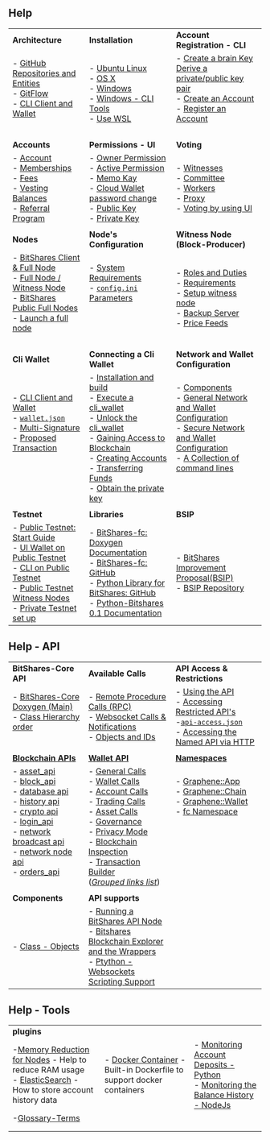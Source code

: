## Help

|  |  |  |
|:---|:---|:---|
| **Architecture**  |  **Installation** |  **Account Registration - CLI** |   
| - [GitHub Repositories and Entities](../intro/README.md#bitshares-architecture--github-repositories-and-entities) <br/> - [GitFlow](../intro/bitshares_core_gitflow.md#bitshares-core---gitflow) <br /> - [CLI Client and Wallet](../wallet/README.md#bitshares-architecture--cli-client-and-wallet)  <br /> <br /> | - [Ubuntu Linux](../installation/build_ubuntu.md#building-on-ubuntu) <br /> - [OS X](../installation/build_osx.md#building-on-os-x) <br /> - [Windows](../installation/build_windows.md#building-on-windows) <br /> - [Windows - CLI Tools](../installation/windows_cli_tool.md#cli-wallet-on-windows-x64) <br /> - [Use WSL](../installation/wsl.md#windows-subsystem-for-linux-wsl) | - [Create a brain Key](../accounts/account_registration.md#2-create-a-brain-key-and-derive-a-privatepublic-key-pair) <br/> [Derive a private/public key pair](../accounts/account_registration.md#2-create-a-brain-key-and-derive-a-privatepublic-key-pair) <br /> - [Create an Account](../accounts/account_registration.md#3-create-an-account) <br /> - [Register an Account ](../accounts/account_registration.md#4-register-an-account) <br /> <br />|
|  |  |  |
| **Accounts** | **Permissions - UI** | **Voting** |
|- [Account](../accounts#account) <br/> - [Memberships](../accounts#memberships-and-groups) <br /> - [Fees](../accounts#fees) <br /> - [Vesting Balances](../accounts#vesting-balances) <br /> - [Referral Program](../accounts/accounts/referral-program.md#referral-program) | - [Owner Permission](../accounts/accounts/permissions.md#permissions) <br/> - [Active Permission]() <br /> - [Memo Kay](../accounts/accounts/permissions.md#permissions) <br/> - [Cloud Wallet password change](../accounts/accounts/permissions.md#how-to-change-cloud-wallet-password) <br/> - [Public Key](../accounts/accounts/permissions.md#public-key-and-private-key) <br /> - [Private Key](../accounts/accounts/permissions.md#public-key-and-private-key) | - [Witnesses](../accounts/accounts/voting-bh.md#witnesses) <br/> - [Committee](../accounts/accounts/voting-bh.md#committee-members) <br/> - [Workers](../accounts/accounts/voting-bh.md#workers) <br/> - [Proxy](../accounts/accounts/voting-bh.md#proxy) <br />  - [Voting by using UI](../accounts/accounts/voting-bh.md#voting-for-witness-committee-member-or-worker) <br/>  |  
|  |  |  |
| **Nodes**  |  **Node's Configuration** |  **Witness Node (Block-Producer)** |   
| - [BitShares Client & Full Node](../nodes_full_witness/README.md#bitshares-nodes-and-p2p-network) <br />  - [Full Node / Witness Node](../nodes_full_witness/README.md#witness-node-and-full-node)  <br/> - [ BitShares Public Full Nodes](../nodes_full_witness/README.md#bitshares-public-full-nodes) <br /> - [Launch a full node](../nodes_full_witness/full_nodes.md#how-to-launch-the-full-node) <br /><br /> | - [System Requirements](../nodes_full_witness/full_nodes.md#system-requirements) <br /> - [`config.ini` Parameters](../nodes_full_witness/full_nodes.md#configuration) <br /> <br /> <br /><br /> | - [Roles and Duties](../nodes_full_witness/README.md#witness-nodes-roles-and-duties) <br /> - [Requirements](../nodes_full_witness/active_witness.md#requirements) <br /> - [Setup witness node](../nodes_full_witness/active_witness.md#how-to-become-a-block-producing-witness) <br /> - [Backup Server](../nodes_full_witness/active_witness.md#backup-server)  <br /> - [Price Feeds](../nodes_full_witness/active_witness.md#price-feeds)|
|  |  |  |
| **Cli Wallet**  | **Connecting a Cli Wallet** | **Network and Wallet Configuration**  |
| - [CLI Client and Wallet](../wallet/README.md#bitshares-architecture--cli-client-and-wallet) <br /> - [`wallet.json`](../wallet/README.md#cli_wallet) <br/> - [Multi-Signature](../knowledge_base/multi-signature.md#multi-signature) <br/> - [Proposed Transaction](../knowledge_base/trn_proposed_transactions.md#proposed-transactions)  <br/><br/> <br/><br/>| - [Installation and build](../wallet/cli_wallet.md#1installation-and-build) <br /> - [Execute a cli_wallet](../wallet/cli_wallet.md#2-execute-a-cli_wallet) <br/> - [Unlock the cli_wallet](../wallet/cli_wallet.md#3unlock-the-cli_wallet) <br /> -  [Gaining Access to Blockchain](../wallet/cli_wallet.md#4-gaining-access-to-blockchain) <br /> - [Creating Accounts](../wallet/cli_wallet.md#5-creating-accounts) <br/> - [Transferring Funds ](../wallet/cli_wallet.md#6-transferring-funds-using-the-cli-wallet) <br/> - [Obtain the private key](../wallet/cli_wallet.md#7-obtain-the-private-key) | - [Components](../wallet/wallet_network.md##components) <br /> - [General Network and Wallet Configuration](../wallet/wallet_network.md#general-network-and-wallet-configuration) <br /> - [Secure Network and Wallet Configuration](../wallet/wallet_network.md#secure-network-and-wallet-configuration) <br /> - [A Collection of command lines](../wallet/node_wallet_witness.md#a-collection-of-command-lines---node-wallet-and-witness) <br/><br/><br/>  |
|  |  |  |
| **Testnet** | **Libraries** | **BSIP** |
| - [Public Testnet: Start Guide](../testnets/public_testnet_details.md#public-testnet---quick-start-guide) <br /> - [UI Wallet on Public Testnet](../testnets/public_testnet_details.md#use-the-ui-wallet-on-public-testnet) <br /> - [CLI on Public Testnet](../testnets/public_testnet_details.md#use-the-cli-on-public-testnet) <br/> - [Public Testnet Witness Nodes](../testnets/public_testnet.md) <br /> - [Private Testnet set up](../testnets/private_testnet.md#how-to-setup-private-testnet) <br /> | - [BitShares-fc: Doxygen Documentation](http://open-explorer.io/doxygen/fc/) <br /> - [BitShares-fc: GitHub](https://github.com/bitshares/bitshares-fc#fc) <br /> - [Python Library for BitShares: GitHub](https://github.com/bitshares/python-bitshares#python-library-for-bitshares) <br /> - [Python-Bitshares 0.1 Documentation](http://docs.pybitshares.com/)   | - [BitShares Improvement Proposal(BSIP)](../knowledge_base/bsip_funding.md#businesses-developers-and-business-developers) <br/> - [BSIP Repository](https://github.com/bitshares/bsips) |

## Help - API

|  |  |  |
|:---|:---|:---|
| **BitShares-Core API** | **Available Calls** | **API Access & Restrictions** |
| - [BitShares-Core Doxygen (Main)](https://bitshares.org/doxygen/index.html) <br/> - [Class Hierarchy order](https://bitshares.org/doxygen/hierarchy.html) <br /><br /> | - [Remote Procedure Calls (RPC)](../api/rpc.md#remote-procedure-calls) <br/> - [Websocket Calls & Notifications](../api/websocket_calls_notifications.md#websocket-calls-notifications) <br /> - [Objects and IDs](../api/object_ids.md#objects-and-ids) <br /> | - [Using the API](../api/api_restrictions.md#using-the-api) <br/> - [Accessing Restricted API's ](../api/api_restrictions.md#accessing-restricted-apis) <br /> -[`api-access.json`](../api/api_restrictions.md#accessing-restricted-apis) <br /> - [Accessing the Named API via HTTP](../api/api_restrictions.md#accessing-the-named-api-via-http)  |
|  |  |  |
|[**Blockchain APIs**](https://bitshares.org/doxygen/namespacegraphene_1_1app.html)  |[**Wallet API**](https://bitshares.org/doxygen/classgraphene_1_1wallet_1_1wallet__api.html)   | [**Namespaces**](https://bitshares.org/doxygen/namespaces.html)   |
|- [asset_api](https://bitshares.org/doxygen/classgraphene_1_1app_1_1asset__api.html) <br/> - [block_api](https://bitshares.org/doxygen/classgraphene_1_1app_1_1block__api.html) <br/> - [database api](https://bitshares.org/doxygen/classgraphene_1_1app_1_1database__api.html) <br/> - [history api](https://bitshares.org/doxygen/classgraphene_1_1app_1_1history__api.html) <br/> - [crypto api](https://bitshares.org/doxygen/classgraphene_1_1app_1_1crypto__api.html) <br/> - [login_api](https://bitshares.org/doxygen/classgraphene_1_1app_1_1login__api.html) <br/> - [network broadcast api](https://bitshares.org/doxygen/classgraphene_1_1app_1_1network__broadcast__api.html) <br/> - [network node api](https://bitshares.org/doxygen/classgraphene_1_1app_1_1network__node__api.html) <br/> - [orders_api](https://bitshares.org/doxygen/classgraphene_1_1app_1_1orders__api.html)   <br/>  <br/> | - [General Calls](../api/API_references.md#general-calls) <br/> - [Wallet Calls](../api/API_references.md#wallet-calls) <br/> - [Account Calls](../api/API_references.md#account-calls) <br/> - [Trading Calls](../api/API_references.md#trading-calls) <br/> - [Asset Calls](../api/API_references.md#asset-calls) <br/> - [Governance](../api/API_references.md#governance) <br/> - [Privacy Mode](../api/API_references.md#privacy-mode) <br/> - [Blockchain Inspection](../api/API_references.md#blockchain-inspection) <br/> - [Transaction Builder](../api/API_references.md#transaction-builder) <br/> ([*Grouped links list*](../api/API_references.md#wallet-api-calls)) | - [Graphene::App](https://bitshares.org/doxygen/namespacegraphene_1_1app.html) <br/>  - [Graphene::Chain](https://bitshares.org/doxygen/namespacegraphene_1_1chain.html) <br/>  - [Graphene::Wallet](https://bitshares.org/doxygen/namespacegraphene_1_1wallet.html) <br/> - [fc Namespace](https://bitshares.org/doxygen/namespacefc.html)   <br/> <br/>   <br/>  <br/>  <br/> <br/>  <br/>  |
|  |  |  |
| **Components** | **API supports**  |  |
|- [Class - Objects](../components/objects.md#bitshares-core---graphenechain) | - [Running a BitShares API Node](../nodes_full_witness/running-api-node.md#running-a-bitshares-api-node)    <br /> - [Bitshares Blockchain Explorer and the Wrappers](../../forge/api_support/explorer-wrappers.md#bitshares-blockchain-explorer-and-the-apis) <br /> - [ Ptython - Websockets Scripting Support](../../forge/program_libraries/websocket_scripting_support.md#websockets-scripting-support) |  |

## Help - Tools

|  |  |  |
|:---|:---|:---|
| **plugins** |  |  |
| -[Memory Reduction for Nodes](../../forge/plugins/nodes_memory_reduction.md#memory-reduction-for-nodes) - Help to reduce RAM usage <br /> - [ElasticSearch](../../forge/plugins/elastic_search_plugin.md#elasticsearch-plugin) - How to store account history data | - [Docker Container](https://github.com/bitshares/bitshares-core/blob/master/README-docker.md#docker-container) - Built-in Dockerfile to support docker containers | - [Monitoring Account Deposits - Python](../../forge/sdk_tools/monitoring_python.md#monitoring-account-deposits---python) <br /> - [Monitoring the Balance History - NodeJs](../../forge/sdk_tools/monitoring_nodejs.md#monitoring-the-balance-history---nodejs)  |
| -[Glossary-Terms](../help/glossary.md#glossary) |  |  |
|  |  |  |
|  |  |  |

